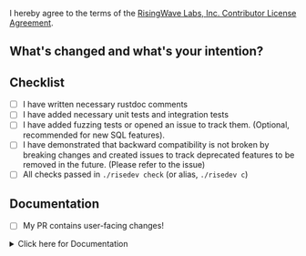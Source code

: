 I hereby agree to the terms of the [RisingWave Labs, Inc. Contributor License Agreement](https://gist.github.com/TennyZhuang/f00be7f16996ea48effb049aa7be4d66#file-rw_cla).

## What's changed and what's your intention?

<!--

**This section will be used as the commit message. Please do not leave this empty!**

Please explain **IN DETAIL** what the changes are in this PR and why they are needed:

- Summarize your change (**mandatory**)
- How does this PR work? Need a brief introduction for the changed logic (optional)
- Describe clearly one logical change and avoid lazy messages (optional)
- Describe any limitations of the current code (optional)
- Refer to a related PR or issue link (optional)

-->

## Checklist

- [ ] I have written necessary rustdoc comments
- [ ] I have added necessary unit tests and integration tests
- [ ] I have added fuzzing tests or opened an issue to track them. (Optional, recommended for new SQL features).
- [ ] I have demonstrated that backward compatibility is not broken by breaking changes and created issues to track deprecated features to be removed in the future. (Please refer to the issue)
- [ ] All checks passed in `./risedev check` (or alias, `./risedev c`)

<!-- 

You can ignore or delete the section below if your PR doesn't contain user-facing changes

-->

## Documentation

- [ ] My PR contains user-facing changes!

<details>
<summary>Click here for Documentation</summary>

### Types of user-facing changes

- [ ] Installation and deployment
- [ ] Connector (sources & sinks)
- [ ] SQL commands, functions, and operators
- [ ] RisingWave cluster configuration changes
- [ ] Other (please specify in the release note below)

### Release note

<!--
Please create a release note for your changes. 

Discuss technical details in the "What's changed" section, and 
focus on the impact on users in the release note.

You should also mention the environment or conditions where the impact may occur.
-->

</details>
